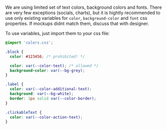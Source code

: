 We are using limited set of text colors, background colors and fonts. There are very few exceptions (socials, charts), but it is hightly recommended to use only existing variables for `color`, `background-color` and `font` css properties. If mockups didnt match them, discuss that with designer.

To use variables, just import them to your css file:

```css
@import 'colors.css';

.block {
  color: #123456; /* prohibited! */

  color: var(--color-text); /* allowed */
  background-color: var(--bg-grey);
}

.label {
  color: var(--color-additional-text);
  background: var(--bg-white);
  border: 1px solid var(--color-border);
}

.clickableText {
  color: var(--color-action-text);
}
```
